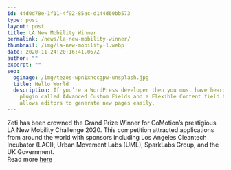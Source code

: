 ```yaml
---
id: 44d0d78e-1f11-4f92-85ac-d144d60bb573
type: post
layout: post
title: LA New Mobility Winner
permalink: /news/la-new-mobility-winner/
thumbnail: /img/la-new-mobility-1.webp
date: 2020-11-24T20:16:41.067Z
author: ""
excerpt: ""
seo:
  ogimage: /img/tezos-wpn1xnccgpw-unsplash.jpg
  title: Hello World
  description: If you’re a WordPress developer then you must have heard about a
    plugin called Advanced Custom Fields and a Flexible Content field that
    allows editors to generate new pages easily.
---
```

Zeti has been crowned the Grand Prize Winner for CoMotion’s prestigious LA New Mobility Challenge 2020. This competition attracted applications from around the world with sponsors including Los Angeles Cleantech Incubator (LACI), Urban Movement Labs (UML), SparkLabs Group, and the UK Government.  \
Read more [here](https://comotionla.com/la-new-mobility-challenge-2020)
